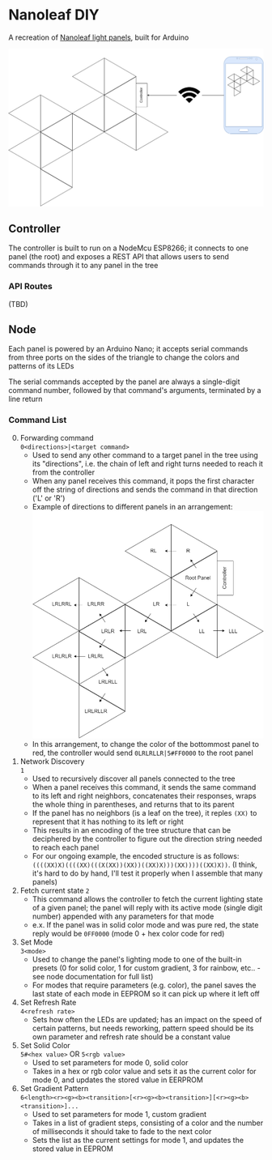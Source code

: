 # Nanoleaf DIY

A recreation of [Nanoleaf light panels](https://nanoleaf.me/en/consumer-led-lighting/products/smarter-series/nanoleaf-light-panels-smarter-kit/), built for Arduino

![Architecture Diagram](docs/Architecture.png)

## Controller

The controller is built to run on a NodeMcu ESP8266; it connects to one panel (the root) and exposes a REST API that allows users to send commands through it to any panel in the tree

### API Routes

(TBD)

## Node

Each panel is powered by an Arduino Nano; it accepts serial commands from three ports on the sides of the triangle to change the colors and patterns of its LEDs

The serial commands accepted by the panel are always a single-digit command number, followed by that command's arguments, terminated by a line return

### Command List

0. Forwarding command  
    `0<directions>|<target command>`  
    - Used to send any other command to a target panel in the tree using its "directions", i.e. the chain of left and right turns needed to reach it from the controller
    - When any panel receives this command, it pops the first character off the string of directions and sends the command in that direction ('L' or 'R')
    - Example of directions to different panels in an arrangement:
    ![Architecture Diagram](docs/Forwarding_example.png)
    - In this arrangement, to change the color of the bottommost panel to red, the controller would send `0LRLRLLR|5#FF0000` to the root panel
1. Network Discovery  
    `1`
    - Used to recursively discover all panels connected to the tree
    - When a panel receives this command, it sends the same command to its left and right neighbors, concatenates their responses, wraps the whole thing in parentheses, and returns that to its parent
    - If the panel has no neighbors (is a leaf on the tree), it reples `(XX)` to represent that it has nothing to its left or right
    - This results in an encoding of the tree structure that can be deciphered by the controller to figure out the direction string needed to reach each panel
    - For our ongoing example, the encoded structure is as follows: `((((XX)X)((((XX)(((X(XX))(XX))((XX)X)))(XX))))((XX)X))`. (I think, it's hard to do by hand, I'll test it properly when I assemble that many panels)
2. Fetch current state
    `2`
    - This command allows the controller to fetch the current lighting state of a given panel; the panel will reply with its active mode (single digit number) appended with any parameters for that mode
    - e.x. If the panel was in solid color mode and was pure red, the state reply would be `0FF0000` (mode 0 + hex color code for red)
3. Set Mode  
    `3<mode>`
    - Used to change the panel's lighting mode to one of the built-in presets (0 for solid color, 1 for custom gradient, 3 for rainbow, etc.. - see node documentation for full list)
    - For modes that require parameters (e.g. color), the panel saves the last state of each mode in EEPROM so it can pick up where it left off
4. Set Refresh Rate  
    `4<refresh rate>`
    - Sets how often the LEDs are updated; has an impact on the speed of certain patterns, but needs reworking, pattern speed should be its own parameter and refresh rate should be a constant value
5. Set Solid Color  
    `5#<hex value>` OR `5<rgb value>`
    - Used to set parameters for mode 0, solid color
    - Takes in a hex or rgb color value and sets it as the current color for mode 0, and updates the stored value in EERPROM
6. Set Gradient Pattern  
    `6<length><r><g><b><transition>[<r><g><b><transition>][<r><g><b><transition>]...`
    - Used to set parameters for mode 1, custom gradient
    - Takes in a list of gradient steps, consisting of a color and the number of milliseconds it should take to fade to the next color
    - Sets the list as the current settings for mode 1, and updates the stored value in EEPROM
